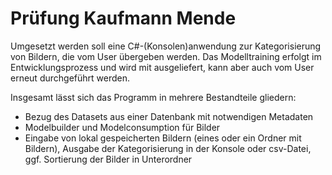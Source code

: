 # Prüfung Kaufmann Mende

Umgesetzt werden soll eine C#-(Konsolen)anwendung zur Kategorisierung von Bildern, die vom User übergeben werden.
Das Modelltraining erfolgt im Entwicklungsprozess und wird mit ausgeliefert, kann aber auch vom User erneut durchgeführt werden.

Insgesamt lässt sich das Programm in mehrere Bestandteile gliedern:
* Bezug des Datasets aus einer Datenbank mit notwendigen Metadaten
* Modelbuilder und Modelconsumption für Bilder
* Eingabe von lokal gespeicherten Bildern (eines oder ein Ordner mit Bildern), Ausgabe der Kategorisierung in der Konsole oder csv-Datei, ggf. Sortierung der Bilder in Unterordner

